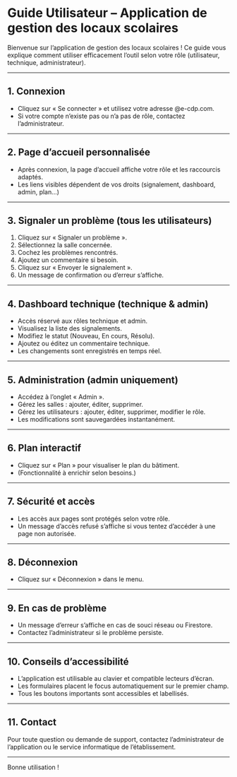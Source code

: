 # Guide Utilisateur – Application de gestion des locaux scolaires

Bienvenue sur l’application de gestion des locaux scolaires ! Ce guide vous explique comment utiliser efficacement l’outil selon votre rôle (utilisateur, technique, administrateur).

---

## 1. Connexion
- Cliquez sur « Se connecter » et utilisez votre adresse @e-cdp.com.
- Si votre compte n’existe pas ou n’a pas de rôle, contactez l’administrateur.

---

## 2. Page d’accueil personnalisée
- Après connexion, la page d’accueil affiche votre rôle et les raccourcis adaptés.
- Les liens visibles dépendent de vos droits (signalement, dashboard, admin, plan…)

---

## 3. Signaler un problème (tous les utilisateurs)
1. Cliquez sur « Signaler un problème ».
2. Sélectionnez la salle concernée.
3. Cochez les problèmes rencontrés.
4. Ajoutez un commentaire si besoin.
5. Cliquez sur « Envoyer le signalement ».
6. Un message de confirmation ou d’erreur s’affiche.

---

## 4. Dashboard technique (technique & admin)
- Accès réservé aux rôles technique et admin.
- Visualisez la liste des signalements.
- Modifiez le statut (Nouveau, En cours, Résolu).
- Ajoutez ou éditez un commentaire technique.
- Les changements sont enregistrés en temps réel.

---

## 5. Administration (admin uniquement)
- Accédez à l’onglet « Admin ».
- Gérez les salles : ajouter, éditer, supprimer.
- Gérez les utilisateurs : ajouter, éditer, supprimer, modifier le rôle.
- Les modifications sont sauvegardées instantanément.

---

## 6. Plan interactif
- Cliquez sur « Plan » pour visualiser le plan du bâtiment.
- (Fonctionnalité à enrichir selon besoins.)

---

## 7. Sécurité et accès
- Les accès aux pages sont protégés selon votre rôle.
- Un message d’accès refusé s’affiche si vous tentez d’accéder à une page non autorisée.

---

## 8. Déconnexion
- Cliquez sur « Déconnexion » dans le menu.

---

## 9. En cas de problème
- Un message d’erreur s’affiche en cas de souci réseau ou Firestore.
- Contactez l’administrateur si le problème persiste.

---

## 10. Conseils d’accessibilité
- L’application est utilisable au clavier et compatible lecteurs d’écran.
- Les formulaires placent le focus automatiquement sur le premier champ.
- Tous les boutons importants sont accessibles et labellisés.

---

## 11. Contact
Pour toute question ou demande de support, contactez l’administrateur de l’application ou le service informatique de l’établissement.

---

Bonne utilisation !
